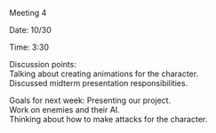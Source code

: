 Meeting 4  

Date: 10/30  

Time: 3:30  

Discussion points:  
Talking about creating animations for the character.    
Discussed midterm presentation responsibilities.  

Goals for next week:
Presenting our project.  
Work on enemies and their AI.  
Thinking about how to make attacks for the character.  
